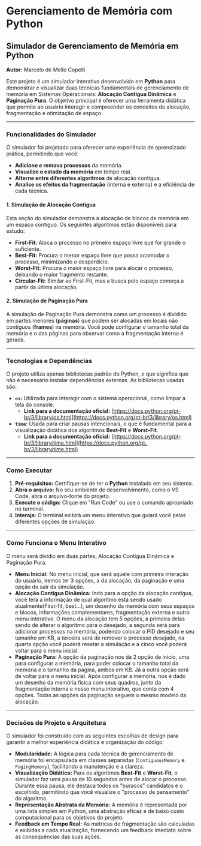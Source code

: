 # Gerenciamento de Memória com Python

## Simulador de Gerenciamento de Memória em Python

**Autor:** Marcelo de Mello Copelli

Este projeto é um simulador interativo desenvolvido em **Python** para demonstrar e visualizar duas técnicas fundamentais de gerenciamento de memória em Sistemas Operacionais: **Alocação Contígua Dinâmica** e **Paginação Pura**. O objetivo principal é oferecer uma ferramenta didática que permite ao usuário interagir e compreender os conceitos de alocação, fragmentação e otimização de espaço.

---

### Funcionalidades do Simulador

O simulador foi projetado para oferecer uma experiência de aprendizado prática, permitindo que você:

* **Adicione e remova processos** da memória.
* **Visualize o estado da memória** em tempo real.
* **Alterne entre diferentes algoritmos** de alocação contígua.
* **Analise os efeitos da fragmentação** (interna e externa) e a eficiência de cada técnica.

#### 1. Simulação de Alocação Contígua

Esta seção do simulador demonstra a alocação de blocos de memória em um espaço contíguo. Os seguintes algoritmos estão disponíveis para estudo:

* **First-Fit:** Aloca o processo no primeiro espaço livre que for grande o suficiente.
* **Best-Fit:** Procura o menor espaço livre que possa acomodar o processo, minimizando o desperdício.
* **Worst-Fit:** Procura o maior espaço livre para alocar o processo, deixando o maior fragmento restante.
* **Circular-Fit:** Similar ao First-Fit, mas a busca pelo espaço começa a partir da última alocação.

#### 2. Simulação de Paginação Pura

A simulação de Paginação Pura demonstra como um processo é dividido em partes menores (**páginas**) que podem ser alocadas em locais não contíguos (**frames**) na memória. Você pode configurar o tamanho total da memória e o das páginas para observar como a fragmentação interna é gerada.

---

### Tecnologias e Dependências

O projeto utiliza apenas bibliotecas padrão do Python, o que significa que não é necessário instalar dependências externas. As bibliotecas usadas são:

* **`os`:** Utilizada para interagir com o sistema operacional, como limpar a tela do console.
    * **Link para a documentação oficial:** [https://docs.python.org/pt-br/3/library/os.html](https://docs.python.org/pt-br/3/library/os.html)
* **`time`:** Usada para criar pausas intencionais, o que é fundamental para a visualização didática dos algoritmos **Best-Fit** e **Worst-Fit**.
    * **Link para a documentação oficial:** [https://docs.python.org/pt-br/3/library/time.html](https://docs.python.org/pt-br/3/library/time.html)

---

### Como Executar

1.  **Pré-requisitos:** Certifique-se de ter o **Python** instalado em seu sistema.
2.  **Abra o arquivo:** No seu ambiente de desenvolvimento, como o VS Code, abra o arquivo-fonte do projeto.
3.  **Execute o código:** Clique em "Run Code" ou use o comando apropriado no terminal.
4.  **Interaja:** O terminal exibirá um menu interativo que guiará você pelas diferentes opções de simulação.

---

### Como Funciona o Menu Interativo

O menu será dividio em duas partes, Alocação Contígua Dinâmica e Paginação Pura.

* **Menu Inicial:** No menu inicial, que será aquele com primeira interação do usuário, iremos ter 3 opções, a da alocação, da paginação e uma opção de sair da simulação.
* **Alocação Contígua Dinâmica:** Indo para a opção da alocação contígua, você terá a informação de qual algoritmo está sendo usado atualmente(First-fit, best...), um desenho da memória com seus espaços e blocos, informações complementares, fragmentação externa e outro menu interativo. O menu da alocação tem 5 opções, a primeira delas sendo de alterar o algoritmo para o desejado, a segunda será para adicionar processos na memória, podendo colocar o PID desejado e seu tamanho em KB, a terceira será de remover o processo desejado, na quarta opção você poderá resetar a simulação e a cinco você poderá voltar para o menu inicial.
* **Paginação Pura:** A opção da paginação nos da 2 opção de início, uma para configurar a memória, para poder colocar o tamanho total da memória e o tamanho da página, ambos em KB. Já a outra opção será de voltar para o menu inicial. Após configurar a memória, nos é dado um desenho da memória física com seus quadros, junto da fragmentação interna e nosso menu interativo, que conta com 4 opções. Todas as opções da paginação seguem o mesmo modelo da alocação.

---

### Decisões de Projeto e Arquitetura

O simulador foi construído com as seguintes escolhas de design para garantir a melhor experiência didática e organização do código:

* **Modularidade:** A lógica para cada técnica de gerenciamento de memória foi encapsulada em classes separadas (`ContiguousMemory` e `PagingMemory`), facilitando a manutenção e a clareza.
* **Visualização Didática:** Para os algoritmos **Best-Fit** e **Worst-Fit**, o simulador faz uma pausa de 10 segundos antes de alocar o processo. Durante essa pausa, ele destaca todos os "buracos" candidatos e o escolhido, permitindo que você visualize o "processo de pensamento" do algoritmo.
* **Representação Abstrata da Memória:** A memória é representada por uma lista simples em Python, uma abstração eficaz e de baixo custo computacional para os objetivos do projeto.
* **Feedback em Tempo Real:** As métricas de fragmentação são calculadas e exibidas a cada atualização, fornecendo um feedback imediato sobre as consequências das suas ações.
